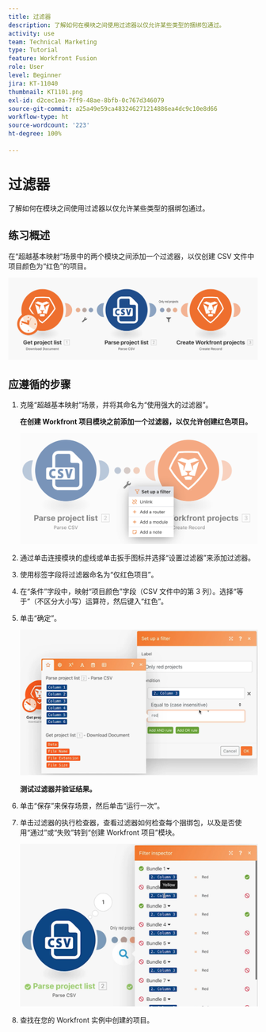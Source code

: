 ```yaml
---
title: 过滤器
description: 了解如何在模块之间使用过滤器以仅允许某些类型的捆绑包通过。
activity: use
team: Technical Marketing
type: Tutorial
feature: Workfront Fusion
role: User
level: Beginner
jira: KT-11040
thumbnail: KT1101.png
exl-id: d2cec1ea-7ff9-48ae-8bfb-0c767d346079
source-git-commit: a25a49e59ca483246271214886ea4dc9c10e8d66
workflow-type: ht
source-wordcount: '223'
ht-degree: 100%

---
```


# 过滤器

了解如何在模块之间使用过滤器以仅允许某些类型的捆绑包通过。

## 练习概述

在“超越基本映射”场景中的两个模块之间添加一个过滤器，以仅创建 CSV 文件中项目颜色为“红色”的项目。

![过滤器图像 1](../12-exercises/assets/filters-walkthrough-1.png)

## 应遵循的步骤

1. 克隆“超越基本映射”场景，并将其命名为“使用强大的过滤器”。

   **在创建 Workfront 项目模块之前添加一个过滤器，以仅允许创建红色项目。**

   ![过滤器图像 2](../12-exercises/assets/filters-walkthrough-2.png)

1. 通过单击连接模块的虚线或单击扳手图标并选择“设置过滤器”来添加过滤器。
1. 使用标签字段将过滤器命名为“仅红色项目”。
1. 在“条件”字段中，映射“项目颜色”字段（CSV 文件中的第 3 列）。选择“等于”（不区分大小写）运算符，然后键入“红色”。
1. 单击“确定”。

   ![过滤器图像 3](../12-exercises/assets/filters-walkthrough-3.png)

   **测试过滤器并验证结果。**

1. 单击“保存”来保存场景，然后单击“运行一次”。
1. 单击过滤器的执行检查器，查看过滤器如何检查每个捆绑包，以及是否使用“通过”或“失败”转到“创建 Workfront 项目”模块。

   ![过滤器图像 4](../12-exercises/assets/filters-walkthrough-4.png)

1. 查找在您的 Workfront 实例中创建的项目。
